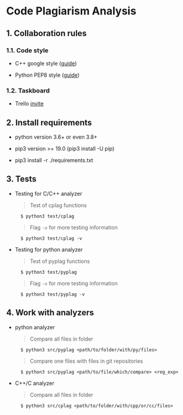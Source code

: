 # Code Plagiarism Analysis

## 1. Collaboration rules

### 1.1. Code style

- C++ google style ([guide](https://google.github.io/styleguide/cppguide.html))

- Python PEP8 style ([guide](https://www.python.org/dev/peps/pep-0008/))

### 1.2. Taskboard

- Trello [invite](https://trello.com/invite/b/sovrr5dJ/afd614ed4dc319c14986e1792b53d896/identifying-plagiarism-in-source-code)

## 2. Install requirements

- python version 3.6+ or even 3.8+

- pip3 version >= 19.0 (pip3 install -U pip)

- pip3 install -r ./requirements.txt

## 3. Tests

- Testing for C/C++ analyzer
  > Test of cplag functions
  ```
    $ python3 test/cplag
  ```

  > Flag `-v` for more testing information
  ```
    $ python3 test/cplag -v
  ```
- Testing for python analyzer
  > Test of pyplag functions
  ```
    $ python3 test/pyplag
  ```

  > Flag `-v` for more testing information
  ```
    $ python3 test/pyplag -v
  ```

## 4. Work with analyzers

- python analyzer
  > Compare all files in folder
  ```
    $ python3 src/pyplag <path/to/folder/with/py/files>
  ```
  > Compare one files with files in git repositories
  ```
    $ python3 src/pyplag <path/to/file/which/compare> <reg_exp>
  ```
- C++/C analyzer
  > Compare all files in folder
  ```
    $ python3 src/cplag <path/to/folder/with/cpp/or/cc/files>
  ```
